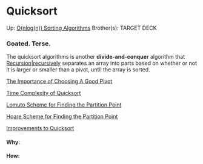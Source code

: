 # Quicksort

Up: [O(nlog(n)) Sorting Algorithms](o(nlog(n))_sorting_algorithms)
Brother(s):
TARGET DECK

### Goated. Terse.

The quicksort algorithms is another **divide-and-conquer** algorithm that [Recursion|recursively](recursion|recursively) separates an array into parts based on whether or not it is larger or smaller than a pivot, until the array is sorted.

[The Importance of Choosing A Good Pivot](the_importance_of_choosing_a_good_pivot)

[Time Complexity of Quicksort](time_complexity_of_quicksort)

[Lomuto Scheme for Finding the Partition Point](lomuto_scheme_for_finding_the_partition_point)

[Hoare Scheme for Finding the Partition Point](hoare_scheme_for_finding_the_partition_point)

[Improvements to Quicksort](improvements_to_quicksort)




























#### Why:
#### How:









